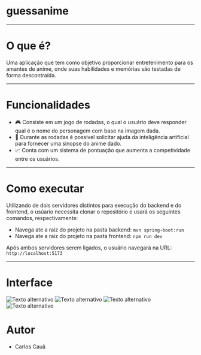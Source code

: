# guessanime
---
# O que é? 
Uma aplicação que tem como objetivo proporcionar entretenimento para os amantes de anime, onde suas habilidades e memórias são testadas de forma descontraída.

---
# Funcionalidades
- 🎮 Consiste em um jogo de rodadas, o qual o usuário deve responder qual é o nome do personagem com base na imagem dada.
- 👥 Durante as rodadas é possivel solicitar ajuda da inteligência artificial para fornecer uma sinopse do anime dado.
- 📈 Conta com um sistema de pontuação que aumenta a competividade entre os usuários.

---
# Como executar
Utilizando de dois servidores distintos para execução do backend e do frontend, o usúario necessita clonar o repositório e usará os seguintes comandos, respectivamente:
- Navega ate a raiz do projeto na pasta backend:
  ```mvn spring-boot:run```
- Navega ate a raiz do projeto na pasta frontend:
  ```npm run dev```
  
Após ambos servidores serem ligados, o usuário navegará na URL: 
```http://localhost:5173```

---
# Interface
![Texto alternativo](frontend/src/assets/home)
![Texto alternativo](frontend/src/assets/round)
![Texto alternativo](frontend/src/assets/synopsis_summary)
![Texto alternativo](frontend/src/assets/winning)

# Autor
- Carlos Cauã



